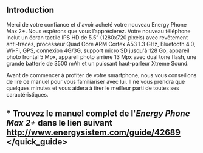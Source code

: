 ## Introduction
Merci de votre confiance et d'avoir acheté votre nouveau Energy Phone Max 2+. Nous espérons que vous l’apprécierez.
Votre nouveau téléphone inclut un écran tactile IPS HD de 5.5” (1280x720 pixels) avec revêtement anti-traces, processeur Quad Core ARM Cortex A53 1.3 GHz, Bluetooth 4.0, Wi-Fi, GPS, connexion 4G/3G, support micro SD jusqu'à 128 Go, appareil photo frontal 5 Mpx, appareil photo arrière 13 Mpx avec dual tone flash, une grande batterie de 3500 mAh et un puissant haut-parleur Xtreme Sound.

Avant de commencer à profiter de votre smartphone, nous vous conseillons de lire ce manuel pour vous familiariser avec lui. Il ne vous prendra que quelques minutes et vous aidera à tirer le meilleur parti de toutes ses caractéristiques.

## <unique> * Trouvez le manuel complet de l'*Energy Phone Max 2+* dans le lien suivant http://www.energysistem.com/guide/42689 </unique> </quick_guide>

